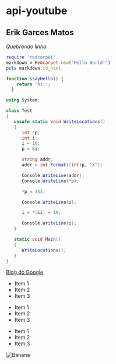 # api-youtube

## **Erik Garces Matos** 
 _Quebrando linha_

```ruby
require 'redcarpet'
markdown = Redcarpet.new("Hello World!")
puts markdown.to_html
```
```js
function ssayHello() {
    return 'hi!';
  }
``` 
```c#
using System;

class Test
{
   unsafe static void WriteLocations()
   {
      int *p;
      int i;
      i = 10;
      p = &i;

      string addr;
      addr = int.Format((int)p, "X");

      Console.WriteLine(addr);
      Console.WriteLine(*p);

      *p = 333;

      Console.WriteLine(i);

      i = *(&i) + 10;

      Console.WriteLine(i);
   }

   static void Main()
   {
      WriteLocations();
   }
}
```

 [Blog do Google](https://www.google.com.br)

* Item 1
* Item 2
* Item 3
  
+ Item 1
+ Item 2
+ Item 3
  
- Item 1
- Item 2
- Item 3

![Banana](http://cdn.osxdaily.com/wp-content/uploads/2013/07/dancing-banana.gif)
